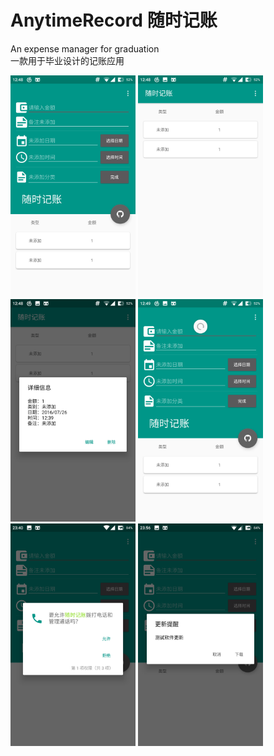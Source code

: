# AnytimeRecord 随时记账
An expense manager for graduation  
一款用于毕业设计的记账应用

<img src="./Pics/1.png" width="200" />
<img src="./Pics/2.png" width="200" />
<img src="./Pics/3.png" width="200" />
<img src="./Pics/4.png" width="200" />
<img src="./Pics/5.png" width="200" />
<img src="./Pics/6.png" width="200" />